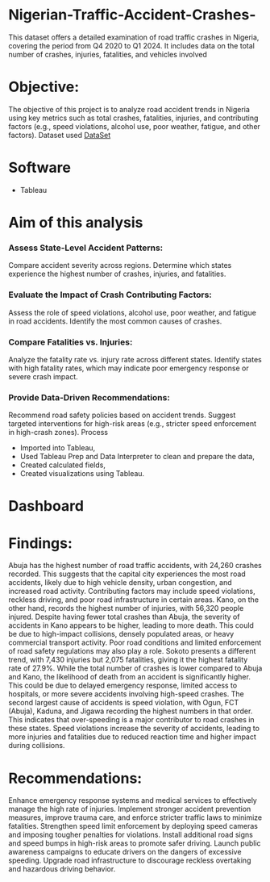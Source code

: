 # Nigerian-Traffic-Accident-Crashes-
This dataset offers a detailed examination of road traffic crashes in Nigeria, covering the period from Q4 2020 to Q1 2024. It includes data on the total number of crashes, injuries, fatalities, and vehicles involved
# Objective:
The objective of this project is to analyze road accident trends in Nigeria using key metrics such as total crashes, fatalities, injuries, and contributing factors (e.g., speed violations, alcohol use, poor weather, fatigue, and other factors).
Dataset used
<a href ="https://www.kaggle.com/datasets/akinniyiakinwande/nigerian-traffic-crashes-2020-2024">DataSet</a>

# Software
- Tableau
 
# Aim of this analysis
### Assess State-Level Accident Patterns:
Compare accident severity across regions.
Determine which states experience the highest number of crashes, injuries, and fatalities.
### Evaluate the Impact of Crash Contributing Factors:
Assess the role of speed violations, alcohol use, poor weather, and fatigue in road accidents.
Identify the most common causes of crashes.
### Compare Fatalities vs. Injuries:
Analyze the fatality rate vs. injury rate across different states.
Identify states with high fatality rates, which may indicate poor emergency response or severe crash impact.
### Provide Data-Driven Recommendations:
Recommend road safety policies based on accident trends.
Suggest targeted interventions for high-risk areas (e.g., stricter speed enforcement in high-crash zones).
Process
- Imported into Tableau,
- Used Tableau Prep and Data Interpreter to clean and prepare the data,
- Created calculated fields,
- Created visualizations using Tableau.
# Dashboard




# Findings:
Abuja has the highest number of road traffic accidents, with 24,260 crashes recorded. This suggests that the capital city experiences the most road accidents, likely due to high vehicle density, urban congestion, and increased road activity. Contributing factors may include speed violations, reckless driving, and poor road infrastructure in certain areas.
Kano, on the other hand, records the highest number of injuries, with 56,320 people injured. Despite having fewer total crashes than Abuja, the severity of accidents in Kano appears to be higher, leading to more death. This could be due to high-impact collisions, densely populated areas, or heavy commercial transport activity. Poor road conditions and limited enforcement of road safety regulations may also play a role.
Sokoto presents a different trend, with 7,430 injuries but 2,075 fatalities, giving it the highest fatality rate of 27.9%. While the total number of crashes is lower compared to Abuja and Kano, the likelihood of death from an accident is significantly higher. This could be due to delayed emergency response, limited access to hospitals, or more severe accidents involving high-speed crashes.
The second largest cause of accidents is speed violation, with Ogun, FCT (Abuja), Kaduna, and Jigawa recording the highest numbers in that order.
This indicates that over-speeding is a major contributor to road crashes in these states. Speed violations increase the severity of accidents, leading to more injuries and fatalities due to reduced reaction time and higher impact during collisions.






# Recommendations:
Enhance emergency response systems and medical services to effectively manage the high rate of injuries.
Implement stronger accident prevention measures, improve trauma care, and enforce stricter traffic laws to minimize fatalities.
Strengthen speed limit enforcement by deploying speed cameras and imposing tougher penalties for violations.
Install additional road signs and speed bumps in high-risk areas to promote safer driving.
Launch public awareness campaigns to educate drivers on the dangers of excessive speeding.
Upgrade road infrastructure to discourage reckless overtaking and hazardous driving behavior.
